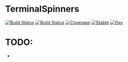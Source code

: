 # TerminalSpinners

[![Build Status](https://github.com/KristofferC/TerminalSpinners.jl/actions)](https://github.com/KristofferC/TerminalSpinners.jl/workflows/CI/badge.svg)
[![Build Status](https://travis-ci.com/KristofferC/TerminalSpinners.jl.svg?branch=master)](https://travis-ci.com/KristofferC/TerminalSpinners.jl)
[![Coverage](https://codecov.io/gh//.jl/branch/master/graph/badge.svg)](https://codecov.io/gh//.jl)
[![Stable](https://img.shields.io/badge/docs-stable-blue.svg)](https://KristofferC.github.io/TerminalSpinners.jl/stable)
[![Dev](https://img.shields.io/badge/docs-dev-blue.svg)](https://KristofferC.github.io/TerminalSpinners.jl/dev)

# TODO:

- 